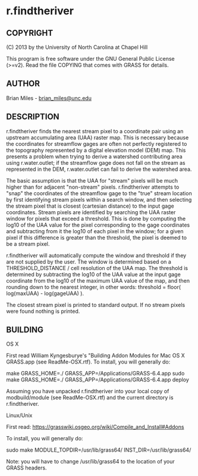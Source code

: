 # r.findtheriver

## COPYRIGHT

(C) 2013 by the University of North Carolina at Chapel Hill

This program is free software under the GNU General Public License
(>=v2). Read the file COPYING that comes with GRASS for details.

## AUTHOR

Brian Miles - brian_miles@unc.edu

## DESCRIPTION

r.findtheriver finds the nearest stream pixel to a coordinate pair
using an upstream accumulating area (UAA) raster map.  This is
necessary because the coordinates for streamflow gages are often not
perfectly registered to the topography represented by a digital
elevation model (DEM) map.  This presents a problem when trying to
derive a watershed contributing area using r.water.outlet; if the
streamflow gage does not fall on the stream as represented in the
DEM, r.water.outlet can fail to derive the watershed area.

The basic assumption is that the UAA for "stream" pixels will be much
higher than for adjacent "non-stream" pixels.
r.findtheriver attempts to "snap" the coordinates of the
streamflow gage to the "true" stream location by first identifying
stream pixels within a search window, and then selecting the stream
pixel that is closest (cartesian distance) to the input gage
coordinates.  Stream pixels are identified by searching the UAA
raster window for pixels that exceed a threshold.  This is done by
computing the log10 of the UAA value for the pixel corresponding to
the gage coordinates and subtracting from it the log10 of each pixel
in the window; for a given pixel if this difference is greater than
the threshold, the pixel is deemed to be a stream pixel.

r.findtheriver will automatically compute the window and threshold if
they are not supplied by the user.  The window is determined based on
a THRESHOLD_DISTANCE / cell resolution of the UAA map.  The threshold
is determined by subtracting the log10 of the UAA value at the input
gage coordinate from the log10 of the maximum UAA value of the map,
and then rounding down to the nearest integer, in other words:
threshold = floor( log(maxUAA) - log(gageUAA) ).

The closest stream pixel is printed to standard output.  If no stream
pixels were found nothing is printed.

## BUILDING

OS X

First read William Kyngesburye's "Building Addon Modules for Mac OS X
GRASS.app (see ReadMe-OSX.rtf).  To install, you will generally do:

make GRASS_HOME=./ GRASS_APP=/Applications/GRASS-6.4.app
sudo make GRASS_HOME=./ GRASS_APP=/Applications/GRASS-6.4.app deploy

Assuming you have unpacked r.findtheriver into your local copy of
modbuild/module (see ReadMe-OSX.rtf) and the current directory is
r.findtheriver.

Linux/Unix

First read: <https://grasswiki.osgeo.org/wiki/Compile_and_Install#Addons>

To install, you will generally do:

sudo make MODULE_TOPDIR=/usr/lib/grass64/ INST_DIR=/usr/lib/grass64/

Note: you will have to change /usr/lib/grass64 to the location of your GRASS headers.

